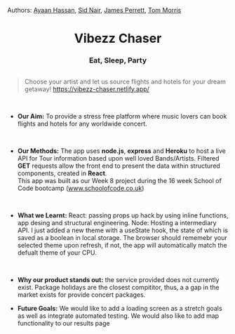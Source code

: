 Authors: [Ayaan Hassan](https://github.com/AyaanaHassan), [Sid Nair](https://github.com/siddharthnair87), [James Perrett](https://github.com/PerrettJ4), [Tom Morris](https://github.com/Tommosaurus)
<h1 align="center">
  Vibezz Chaser
</h1>
<h3 align="center">
    Eat, Sleep, Party
    </h3>

## 


> Choose your artist and let us source flights and hotels for your dream getaway!  https://vibezz-chaser.netlify.app/

<br>

- __Our Aim:__ To provide a stress free platform where music lovers can book flights and hotels for any worldwide concert. 
<br>

- __Our Methods:__ The app uses __node.js__, __express__ and __Heroku__ to host a live API for Tour information based upon well loved Bands/Artists. Filtered __GET__ requests allow the front end to present the data within structured components, created in __React__.<br>This app was built as our Week 8 project during the 16 week School of Code bootcamp (www.schoolofcode.co.uk)
<br>

- __What we Learnt:__ React: passing props up hack by using inline functions, app desing and structural engineering. Node: Hosting a intermediary API. I just added a new theme with a useState hook, the state of which is saved as a boolean in local storage. The browser should rememebr your selected theme upon refresh, if not, the app will automatically match the defualt theme of your CPU. 
<br>

- __Why our product stands out:__ the service provided does not currently exist. Package holidays are the closest compititor, thus, a a gap in the market exists for provide concert packages.

- __Future Goals:__ We would like to add a loading screen as a stretch goals as well as integrate automated testing. We would also like to add map functionality to our results page
